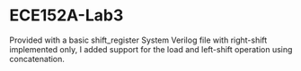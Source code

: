 # ECE152A-Lab3
Provided with a basic shift_register System Verilog file with right-shift implemented only, I added support for the load and left-shift operation using concatenation.
